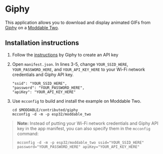 # Giphy

This application allows you to download and display animated GIFs from [Giphy](https://www.giphy.com) on a [Moddable Two](./../../documentation/devices/moddable-two.md).

## Installation instructions

1. Follow the [instructions](https://support.giphy.com/hc/en-us/articles/360020283431-Request-A-GIPHY-API-Key) by Giphy to create an API key

2. Open `manifest.json`. In lines 3-5, change `YOUR_SSID_HERE`, `YOUR_PASSWORD_HERE`, and `YOUR_API_KEY_HERE` to your Wi-Fi network credentials and Giphy API key.

	```text
	"ssid": "YOUR_SSID_HERE",
	"password": "YOUR_PASSWORD_HERE",
	"apiKey": "YOUR_API_KEY_HERE"
	```

3. Use `mcconfig` to build and install the example on Moddable Two.

	```text
	cd $MODDABLE/contributed/giphy
	mcconfig -d -m -p esp32/moddable_two
	```
	
> **Note:** Instead of putting your Wi-Fi network credentials and Giphy API key in the app manifest, you can also specify them in the `mcconfig` command:
> 
> ```text
> mcconfig -d -m -p esp32/moddable_two ssid="YOUR_SSID_HERE" password="YOUR_PASSWORD_HERE" apiKey="YOUR_API_KEY_HERE"
> ```